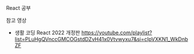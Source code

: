 React 공부

참고 영상
- 생활 코딩 React 2022 개정판 https://youtube.com/playlist?list=PLuHgQVnccGMCOGstdDZvH41x0Vtvwyxu7&si=cIpVXKN1_WkDnbZF 

